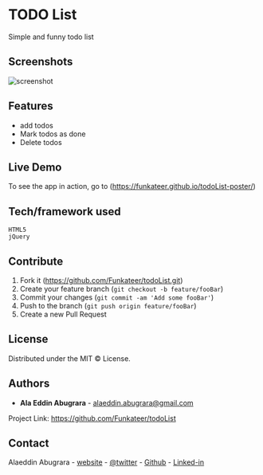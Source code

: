 # TODO List
Simple and funny todo list

## Screenshots
![screenshot](https://alabugrara.com/img/todoList-poster.png)


## Features
- add todos
- Mark todos as done
- Delete todos

## Live Demo
To see the app in action, go to (https://funkateer.github.io/todoList-poster/)


## Tech/framework used
```
HTML5
jQuery
```


## Contribute
1. Fork it (<https://github.com/Funkateer/todoList.git>)
2. Create your feature branch (`git checkout -b feature/fooBar`)
3. Commit your changes (`git commit -am 'Add some fooBar'`)
4. Push to the branch (`git push origin feature/fooBar`)
5. Create a new Pull Request


## License
Distributed under the MIT ©  License.


## Authors
* **Ala Eddin Abugrara** - alaeddin.abugrara@gmail.com

Project Link: https://github.com/Funkateer/todoList


## Contact
Alaeddin Abugrara - [website](http://www.alabugrara.com) - [@twitter](https://twitter.com/twitter_handle) - [Github](https://github.com/Funkateer) - [Linked-in](https://www.linkedin.com/in/al%C3%A0-eddin-abugrara-214ba5115/)


<!-- Markdown links & imgs  -->
